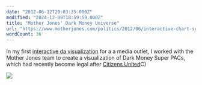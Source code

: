 ```yaml
---
date: "2012-06-12T20:03:35.000Z"
modified: "2024-12-09T18:59:59.000Z"
title: "Mother Jones' Dark Money Universe"
url: "https://www.motherjones.com/politics/2012/06/interactive-chart-super-pac-election-money/"
wordCount: 36
---
```

In my first [interactive da visualization](https://www.motherjones.com/politics/2012/06/interactive-chart-super-pac-election-money/) for a a media outlet, I worked with the Mother Jones team to create a visualization of Dark Money Super PACs, which had recently become legal after [Citizens United](https://en.wikipedia.org/wiki/Citizens_United_v._FEC)C)

![](http://res.cloudinary.com/ejf/image/upload/v1727742711/Screenshot_2024-09-30_at_8.31.38_PM.png)